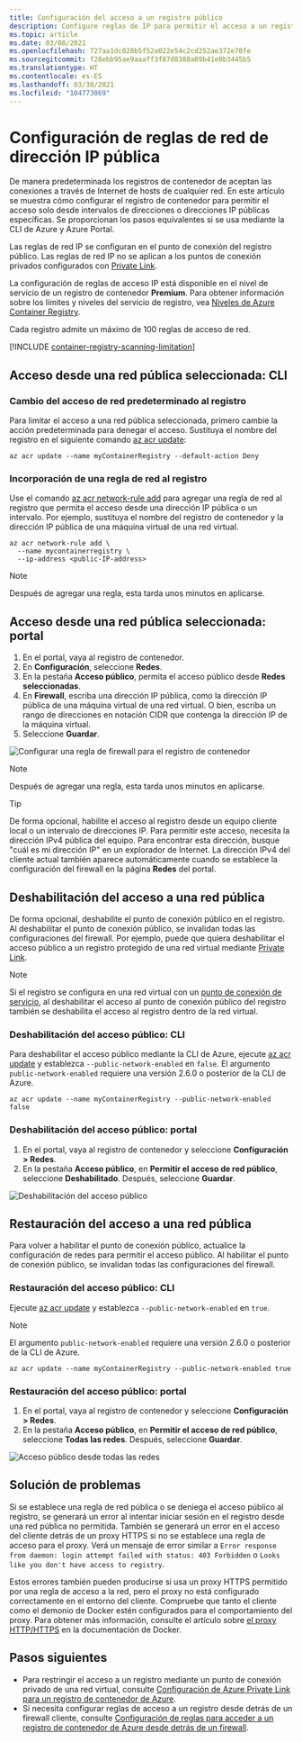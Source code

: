 ```yaml
---
title: Configuración del acceso a un registro público
description: Configure reglas de IP para permitir el acceso a un registro de contenedor de Azure desde intervalos de direcciones o direcciones IP públicas seleccionadas.
ms.topic: article
ms.date: 03/08/2021
ms.openlocfilehash: 727aa1dc028b5f52a022e54c2cd252ae372e78fe
ms.sourcegitcommit: f28ebb95ae9aaaff3f87d8388a09b41e0b3445b5
ms.translationtype: HT
ms.contentlocale: es-ES
ms.lasthandoff: 03/30/2021
ms.locfileid: "104773069"
---
```

# <a name="configure-public-ip-network-rules"></a>Configuración de reglas de red de dirección IP pública

De manera predeterminada los registros de contenedor de aceptan las conexiones a través de Internet de hosts de cualquier red. En este artículo se muestra cómo configurar el registro de contenedor para permitir el acceso solo desde intervalos de direcciones o direcciones IP públicas específicas. Se proporcionan los pasos equivalentes si se usa mediante la CLI de Azure y Azure Portal.

Las reglas de red IP se configuran en el punto de conexión del registro público. Las reglas de red IP no se aplican a los puntos de conexión privados configurados con [Private Link](container-registry-private-link.md).

La configuración de reglas de acceso IP está disponible en el nivel de servicio de un registro de contenedor **Premium**. Para obtener información sobre los límites y niveles del servicio de registro, vea [Niveles de Azure Container Registry](container-registry-skus.md).

Cada registro admite un máximo de 100 reglas de acceso de red.

[!INCLUDE [container-registry-scanning-limitation](../../includes/container-registry-scanning-limitation.md)]

## <a name="access-from-selected-public-network---cli"></a>Acceso desde una red pública seleccionada: CLI

### <a name="change-default-network-access-to-registry"></a>Cambio del acceso de red predeterminado al registro

Para limitar el acceso a una red pública seleccionada, primero cambie la acción predeterminada para denegar el acceso. Sustituya el nombre del registro en el siguiente comando [az acr update][az-acr-update]:

```azurecli
az acr update --name myContainerRegistry --default-action Deny
```

### <a name="add-network-rule-to-registry"></a>Incorporación de una regla de red al registro

Use el comando [az acr network-rule add][az-acr-network-rule-add] para agregar una regla de red al registro que permita el acceso desde una dirección IP pública o un intervalo. Por ejemplo, sustituya el nombre del registro de contenedor y la dirección IP pública de una máquina virtual de una red virtual.

```azurecli
az acr network-rule add \
  --name mycontainerregistry \
  --ip-address <public-IP-address>
```

> [!NOTE]
> Después de agregar una regla, esta tarda unos minutos en aplicarse.

## <a name="access-from-selected-public-network---portal"></a>Acceso desde una red pública seleccionada: portal

1. En el portal, vaya al registro de contenedor.
1. En **Configuración**, seleccione **Redes**.
1. En la pestaña **Acceso público**, permita el acceso público desde **Redes seleccionadas**.
1. En **Firewall**, escriba una dirección IP pública, como la dirección IP pública de una máquina virtual de una red virtual. O bien, escriba un rango de direcciones en notación CIDR que contenga la dirección IP de la máquina virtual.
1. Seleccione **Guardar**.

![Configurar una regla de firewall para el registro de contenedor][acr-access-selected-networks]

> [!NOTE]
> Después de agregar una regla, esta tarda unos minutos en aplicarse.

> [!TIP]
> De forma opcional, habilite el acceso al registro desde un equipo cliente local o un intervalo de direcciones IP. Para permitir este acceso, necesita la dirección IPv4 pública del equipo. Para encontrar esta dirección, busque "cuál es mi dirección IP" en un explorador de Internet. La dirección IPv4 del cliente actual también aparece automáticamente cuando se establece la configuración del firewall en la página **Redes** del portal.

## <a name="disable-public-network-access"></a>Deshabilitación del acceso a una red pública

De forma opcional, deshabilite el punto de conexión público en el registro. Al deshabilitar el punto de conexión público, se invalidan todas las configuraciones del firewall. Por ejemplo, puede que quiera deshabilitar el acceso público a un registro protegido de una red virtual mediante [Private Link](container-registry-private-link.md).

> [!NOTE]
> Si el registro se configura en una red virtual con un [punto de conexión de servicio](container-registry-vnet.md), al deshabilitar el acceso al punto de conexión público del registro también se deshabilita el acceso al registro dentro de la red virtual.

### <a name="disable-public-access---cli"></a>Deshabilitación del acceso público: CLI

Para deshabilitar el acceso público mediante la CLI de Azure, ejecute [az acr update][az-acr-update] y establezca `--public-network-enabled` en `false`. El argumento `public-network-enabled` requiere una versión 2.6.0 o posterior de la CLI de Azure. 

```azurecli
az acr update --name myContainerRegistry --public-network-enabled false
```

### <a name="disable-public-access---portal"></a>Deshabilitación del acceso público: portal

1. En el portal, vaya al registro de contenedor y seleccione **Configuración > Redes**.
1. En la pestaña **Acceso público**, en **Permitir el acceso de red público**, seleccione **Deshabilitado**. Después, seleccione **Guardar**.

![Deshabilitación del acceso público][acr-access-disabled]


## <a name="restore-public-network-access"></a>Restauración del acceso a una red pública

Para volver a habilitar el punto de conexión público, actualice la configuración de redes para permitir el acceso público. Al habilitar el punto de conexión público, se invalidan todas las configuraciones del firewall. 

### <a name="restore-public-access---cli"></a>Restauración del acceso público: CLI

Ejecute [az acr update][az-acr-update] y establezca `--public-network-enabled` en `true`. 

> [!NOTE]
> El argumento `public-network-enabled` requiere una versión 2.6.0 o posterior de la CLI de Azure. 

```azurecli
az acr update --name myContainerRegistry --public-network-enabled true
```

### <a name="restore-public-access---portal"></a>Restauración del acceso público: portal

1. En el portal, vaya al registro de contenedor y seleccione **Configuración > Redes**.
1. En la pestaña **Acceso público**, en **Permitir el acceso de red público**, seleccione **Todas las redes**. Después, seleccione **Guardar**.

![Acceso público desde todas las redes][acr-access-all-networks]

## <a name="troubleshoot"></a>Solución de problemas

Si se establece una regla de red pública o se deniega el acceso público al registro, se generará un error al intentar iniciar sesión en el registro desde una red pública no permitida. También se generará un error en el acceso del cliente detrás de un proxy HTTPS si no se establece una regla de acceso para el proxy. Verá un mensaje de error similar a `Error response from daemon: login attempt failed with status: 403 Forbidden` o `Looks like you don't have access to registry`.

Estos errores también pueden producirse si usa un proxy HTTPS permitido por una regla de acceso a la red, pero el proxy no está configurado correctamente en el entorno del cliente. Compruebe que tanto el cliente como el demonio de Docker estén configurados para el comportamiento del proxy. Para obtener más información, consulte el artículo sobre [el proxy HTTP/HTTPS](https://docs.docker.com/config/daemon/systemd/#httphttps-proxy) en la documentación de Docker.


## <a name="next-steps"></a>Pasos siguientes

* Para restringir el acceso a un registro mediante un punto de conexión privado de una red virtual, consulte [Configuración de Azure Private Link para un registro de contenedor de Azure](container-registry-private-link.md).
* Si necesita configurar reglas de acceso a un registro desde detrás de un firewall cliente, consulte [Configuración de reglas para acceder a un registro de contenedor de Azure desde detrás de un firewall](container-registry-firewall-access-rules.md).

[az-acr-login]: /cli/azure/acr#az-acr-login
[az-acr-network-rule-add]: /cli/azure/acr/network-rule/#az-acr-network-rule-add
[az-acr-network-rule-remove]: /cli/azure/acr/network-rule/#az-acr-network-rule-remove
[az-acr-network-rule-list]: /cli/azure/acr/network-rule/#az-acr-network-rule-list
[az-acr-run]: /cli/azure/acr#az-acr-run
[az-acr-update]: /cli/azure/acr#az-acr-update
[quickstart-portal]: container-registry-get-started-portal.md
[quickstart-cli]: container-registry-get-started-azure-cli.md
[azure-portal]: https://portal.azure.com

[acr-access-selected-networks]: ./media/container-registry-access-selected-networks/acr-access-selected-networks.png
[acr-access-disabled]: ./media/container-registry-access-selected-networks/acr-access-disabled.png
[acr-access-all-networks]: ./media/container-registry-access-selected-networks/acr-access-all-networks.png
